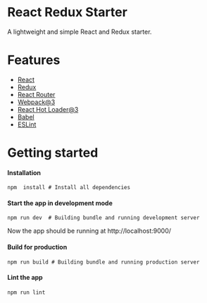 # React Redux Starter
A lightweight and simple React and Redux starter.

# Features

* [React](https://facebook.github.io/react/)
* [Redux](http://redux.js.org/)
* [React Router](https://reacttraining.com/react-router/)
* [Webpack@3](https://webpack.js.org/)
* [React Hot Loader@3](http://gaearon.github.io/react-hot-loader/)
* [Babel](https://babeljs.io)
* [ESLint](http://eslint.org)

# Getting started

#### Installation
```
npm  install # Install all dependencies
```

#### Start the app in development mode
```
npm run dev  # Building bundle and running development server
```
Now the app should be running at http://localhost:9000/

#### Build for production
```
npm run build # Building bundle and running production server
```

#### Lint the app
```
npm run lint
```